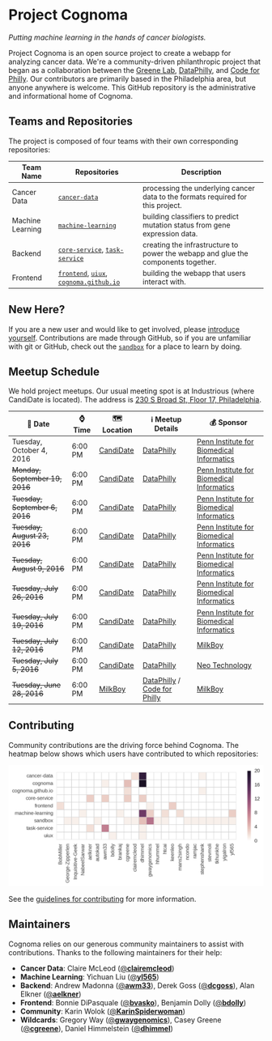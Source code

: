 # Project Cognoma

_Putting machine learning in the hands of cancer biologists._

Project Cognoma is an open source project to create a webapp for analyzing cancer data. We're a community-driven philanthropic project that began as a collaboration between the [Greene Lab](http://www.greenelab.com/ "Greene Lab at Penn"), [DataPhilly](https://www.meetup.com/DataPhilly/ "DataPhilly Meetup"), and [Code for Philly](https://codeforphilly.org/ "Code for Philly"). Our contributors are primarily based in the Philadelphia area, but anyone anywhere is welcome. This GitHub repository is the administrative and informational home of Cognoma.

## Teams and Repositories

The project is composed of four teams with their own corresponding repositories:

| Team Name | Repositories | Description |
|-----------|--------------|-------------|
| Cancer Data | [`cancer-data`](https://github.com/cognoma/cancer-data) | processing the underlying cancer data to the formats required for this project. |
| Machine Learning | [`machine-learning`](https://github.com/cognoma/machine-learning) | building classifiers to predict mutation status from gene expression data. |
| Backend | [`core-service`](https://github.com/cognoma/core-service), [`task-service`](https://github.com/cognoma/task-service) | creating the infrastructure to power the webapp and glue the components together. |
| Frontend | [`frontend`](https://github.com/cognoma/frontend), [`uiux`](https://github.com/cognoma/uiux), [`cognoma.github.io`](https://github.com/cognoma/cognoma.github.io) | building the webapp that users interact with. |

## New Here?

If you are a new user and would like to get involved, please [introduce yourself](https://github.com/cognoma/cognoma/issues/2 "Issue #2: Introduce yourself here to get involved"). Contributions are made through GitHub, so if you are unfamiliar with git or GitHub, check out the [`sandbox`](https://github.com/cognoma/sandbox) for a place to learn by doing.

## Meetup Schedule

We hold project meetups. Our usual meeting spot is at Industrious (where CandiDate is located). The address is [230 S Broad St, Floor 17, Philadelphia](https://goo.gl/maps/Anoo4SUE9At "Google Maps").

| 📅 Date | ⌚ Time | 🗺 Location | ℹ️ Meetup Details | 💰 Sponsor |
|--------|---------|-----------|-----------|-------------|
| Tuesday, October 4, 2016 | 6:00 PM | [CandiDate](http://www.candidatephilly.com/) | [DataPhilly](https://www.meetup.com/DataPhilly/events/234268259/) | [Penn Institute for Biomedical Informatics](http://upibi.org/) |
| ~~Monday, September 19, 2016~~ | 6:00 PM | [CandiDate](http://www.candidatephilly.com/) | [DataPhilly](https://www.meetup.com/DataPhilly/events/234124464/) | [Penn Institute for Biomedical Informatics](http://upibi.org/) |
| ~~Tuesday, September 6, 2016~~ | 6:00 PM | [CandiDate](http://www.candidatephilly.com/) | [DataPhilly](https://www.meetup.com/DataPhilly/events/233403039/) | [Penn Institute for Biomedical Informatics](http://upibi.org/) |
| ~~Tuesday, August 23, 2016~~ | 6:00 PM | [CandiDate](http://www.candidatephilly.com/) | [DataPhilly](https://www.meetup.com/DataPhilly/events/233403001/) | [Penn Institute for Biomedical Informatics](http://upibi.org/) |
| ~~Tuesday, August 9, 2016~~ | 6:00 PM | [CandiDate](http://www.candidatephilly.com/) | [DataPhilly](https://www.meetup.com/DataPhilly/events/233070705/) | [Penn Institute for Biomedical Informatics](http://upibi.org/) |
| ~~Tuesday, July 26, 2016~~ | 6:00 PM | [CandiDate](http://www.candidatephilly.com/) | [DataPhilly](https://www.meetup.com/DataPhilly/events/232785717/) | [Penn Institute for Biomedical Informatics](http://upibi.org/) |
| ~~Tuesday, July 19, 2016~~ | 6:00 PM | [CandiDate](http://www.candidatephilly.com/) | [DataPhilly](https://www.meetup.com/DataPhilly/events/232591931/) | [Penn Institute for Biomedical Informatics](http://upibi.org/) |
| ~~Tuesday, July 12, 2016~~ | 6:00 PM | [CandiDate](http://www.candidatephilly.com/) | [DataPhilly](https://www.meetup.com/DataPhilly/events/232470548/) | [MilkBoy](http://www.milkboyphilly.com/) |
| ~~Tuesday, July 5, 2016~~ | 6:00 PM | [CandiDate](http://www.candidatephilly.com/) | [DataPhilly](https://www.meetup.com/DataPhilly/events/232137908/) | [Neo Technology](https://neo4j.com/) |
| ~~Tuesday, June 28, 2016~~ | 6:00 PM | [MilkBoy](http://www.milkboyphilly.com/) | [DataPhilly](https://www.meetup.com/DataPhilly/events/230814092/) / [Code for Philly](http://www.meetup.com/Code-for-Philly/events/230802415/) | [MilkBoy](http://www.milkboyphilly.com/) |

## Contributing

Community contributions are the driving force behind Cognoma. The heatmap below shows which users have contributed to which repositories:

![Contribution Heatmap](contrib/contribution-heatmap.png "Intensity shows the number of contributions") 

See the [guidelines for contributing](`CONTRIBUTING.md`) for more information.

## Maintainers

Cognoma relies on our generous community maintainers to assist with contributions. Thanks to the following maintainers for their help:

+ **Cancer Data**: Claire McLeod ([@**clairemcleod**](https://github.com/clairemcleod))
+ **Machine Learning**: Yichuan Liu ([@**yl565**](https://github.com/yl565))
+ **Backend**: Andrew Madonna ([@**awm33**](https://github.com/awm33)), Derek Goss ([@**dcgoss**](https://github.com/dcgoss)), Alan Elkner ([@**aelkner**](https://github.com/aelkner))
+ **Frontend**: Bonnie DiPasquale ([@**bvasko**](https://github.com/bvasko)), Benjamin Dolly ([@**bdolly**](https://github.com/bdolly))
+ **Community**: Karin Wolok ([@**KarinSpiderwoman**](https://github.com/KarinSpiderwoman))
+ **Wildcards**: Gregory Way ([@**gwaygenomics**](https://github.com/gwaygenomics)), Casey Greene ([@**cgreene**](https://github.com/cgreene)), Daniel Himmelstein ([@**dhimmel**](https://github.com/dhimmel))
